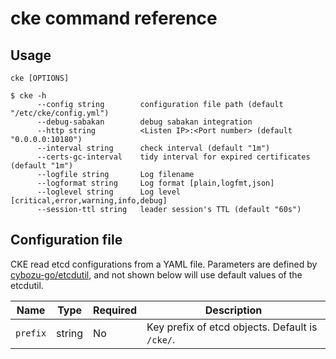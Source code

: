 cke command reference
=====================

Usage
-----

`cke [OPTIONS]`

```console
$ cke -h
      --config string        configuration file path (default "/etc/cke/config.yml")
      --debug-sabakan        debug sabakan integration
      --http string          <Listen IP>:<Port number> (default "0.0.0.0:10180")
      --interval string      check interval (default "1m")
      --certs-gc-interval    tidy interval for expired certificates (default "1m")
      --logfile string       Log filename
      --logformat string     Log format [plain,logfmt,json]
      --loglevel string      Log level [critical,error,warning,info,debug]
      --session-ttl string   leader session's TTL (default "60s")
```

Configuration file
------------------

CKE read etcd configurations from a YAML file.
Parameters are defined by [cybozu-go/etcdutil](https://github.com/cybozu-go/etcdutil), and not shown below will use default values of the etcdutil.

Name       | Type    | Required | Description
---------- | ------- | -------- | -----------
`prefix`   | string  | No       | Key prefix of etcd objects.  Default is `/cke/`.
